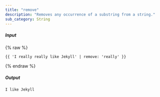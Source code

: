 ```yaml
---
title: "remove"
description: "Removes any occurrence of a substring from a string."
sub_category: String
---
```

##### Input
{% raw %}
~~~liquid
{{ 'I really really like Jekyll' | remove: 'really' }}
~~~
{% endraw %}

##### Output

~~~html
I like Jekyll
~~~
